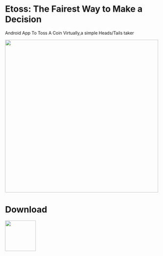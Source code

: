 # Etoss: The Fairest Way to Make a Decision
Android App To Toss A Coin Virtually,a simple Heads/Tails taker


<img src="https://wekwttnnowtwqzntesch.supabase.co/storage/v1/object/public/projects/etoss.webp" width="500"/>

# Download
<a href="https://github.com/Pratyay360/eToss/releases/download/v2.0/app-release.apk" target="_blank"><img src="https://cdn.pixabay.com/photo/2016/12/18/13/45/download-1915753_960_720.png" height="100"  target="_blank"></a>

